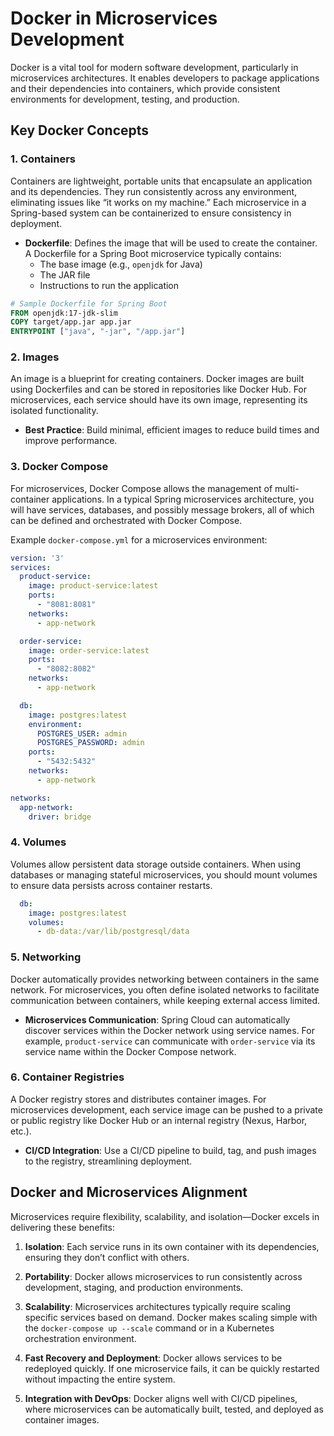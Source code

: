 # Docker in Microservices Development

Docker is a vital tool for modern software development, particularly in microservices architectures. It enables developers to package applications and their dependencies into containers, which provide consistent environments for development, testing, and production.

## Key Docker Concepts

### 1. **Containers**
Containers are lightweight, portable units that encapsulate an application and its dependencies. They run consistently across any environment, eliminating issues like “it works on my machine.” Each microservice in a Spring-based system can be containerized to ensure consistency in deployment.

- **Dockerfile**: Defines the image that will be used to create the container. A Dockerfile for a Spring Boot microservice typically contains:
  - The base image (e.g., `openjdk` for Java)
  - The JAR file
  - Instructions to run the application

```dockerfile
# Sample Dockerfile for Spring Boot
FROM openjdk:17-jdk-slim
COPY target/app.jar app.jar
ENTRYPOINT ["java", "-jar", "/app.jar"]
```

### 2. **Images**
An image is a blueprint for creating containers. Docker images are built using Dockerfiles and can be stored in repositories like Docker Hub. For microservices, each service should have its own image, representing its isolated functionality.

- **Best Practice**: Build minimal, efficient images to reduce build times and improve performance.

### 3. **Docker Compose**
For microservices, Docker Compose allows the management of multi-container applications. In a typical Spring microservices architecture, you will have services, databases, and possibly message brokers, all of which can be defined and orchestrated with Docker Compose.

Example `docker-compose.yml` for a microservices environment:

```yaml
version: '3'
services:
  product-service:
    image: product-service:latest
    ports:
      - "8081:8081"
    networks:
      - app-network

  order-service:
    image: order-service:latest
    ports:
      - "8082:8082"
    networks:
      - app-network

  db:
    image: postgres:latest
    environment:
      POSTGRES_USER: admin
      POSTGRES_PASSWORD: admin
    ports:
      - "5432:5432"
    networks:
      - app-network

networks:
  app-network:
    driver: bridge
```

### 4. **Volumes**
Volumes allow persistent data storage outside containers. When using databases or managing stateful microservices, you should mount volumes to ensure data persists across container restarts.

```yaml
  db:
    image: postgres:latest
    volumes:
      - db-data:/var/lib/postgresql/data
```

### 5. **Networking**
Docker automatically provides networking between containers in the same network. For microservices, you often define isolated networks to facilitate communication between containers, while keeping external access limited.

- **Microservices Communication**: Spring Cloud can automatically discover services within the Docker network using service names. For example, `product-service` can communicate with `order-service` via its service name within the Docker Compose network.

### 6. **Container Registries**
A Docker registry stores and distributes container images. For microservices development, each service image can be pushed to a private or public registry like Docker Hub or an internal registry (Nexus, Harbor, etc.).

- **CI/CD Integration**: Use a CI/CD pipeline to build, tag, and push images to the registry, streamlining deployment.

## Docker and Microservices Alignment

Microservices require flexibility, scalability, and isolation—Docker excels in delivering these benefits:

1. **Isolation**: Each service runs in its own container with its dependencies, ensuring they don’t conflict with others.
  
2. **Portability**: Docker allows microservices to run consistently across development, staging, and production environments.

3. **Scalability**: Microservices architectures typically require scaling specific services based on demand. Docker makes scaling simple with the `docker-compose up --scale` command or in a Kubernetes orchestration environment.

4. **Fast Recovery and Deployment**: Docker allows services to be redeployed quickly. If one microservice fails, it can be quickly restarted without impacting the entire system.

5. **Integration with DevOps**: Docker aligns well with CI/CD pipelines, where microservices can be automatically built, tested, and deployed as container images.